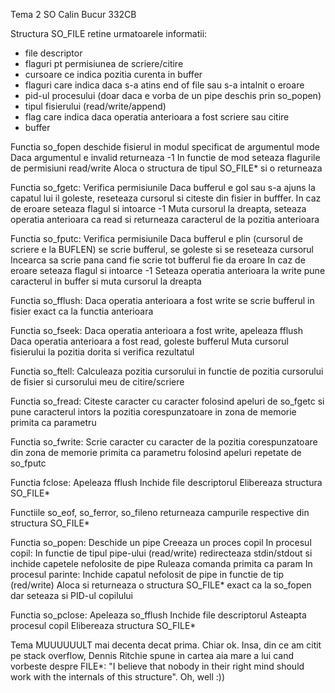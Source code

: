 Tema 2 SO
Calin Bucur
332CB

Structura SO_FILE retine urmatoarele informatii:
 - file descriptor
 - flaguri pt permisiunea de scriere/citire
 - cursoare ce indica pozitia curenta in buffer
 - flaguri care indica daca s-a atins end of file sau s-a intalnit o eroare
 - pid-ul procesului (doar daca e vorba de un pipe deschis prin so_popen)
 - tipul fisierului (read/write/append)
 - flag care indica daca operatia anterioara a fost scriere sau citire
 - buffer

Functia so_fopen deschide fisierul in modul specificat de argumentul mode
Daca argumentul e invalid returneaza -1
In functie de mod seteaza flagurile de permisiuni read/write
Aloca o structura de tipul SO_FILE* si o returneaza

Functia so_fgetc:
Verifica permisiunile
Daca bufferul e gol sau s-a ajuns la capatul lui il goleste, reseteaza cursorul si citeste din fisier in bufffer.
In caz de eroare seteaza flagul si intoarce -1
Muta cursorul la dreapta, seteaza operatia anterioara ca read si returneaza caracterul de la pozitia anterioara

Functia so_fputc:
Verifica permisiunile
Daca bufferul e plin (cursorul de scriere e la BUFLEN) se scrie bufferul, se goleste si se reseteaza cursorul
Incearca sa scrie pana cand fie scrie tot bufferul fie da eroare 
In caz de eroare seteaza flagul si intoarce -1
Seteaza operatia anterioara la write pune caracterul in buffer si muta cursorul la dreapta

Functia so_fflush:
Daca operatia anterioara a fost write se scrie bufferul in fisier exact ca la functia anterioara

Functia so_fseek:
Daca operatia anterioara a fost write, apeleaza fflush
Daca operatia anterioara a fost read, goleste bufferul
Muta cursorul fisierului la pozitia dorita si verifica rezultatul

Functia so_ftell:
Calculeaza pozitia cursorului in functie de pozitia cursorului de fisier si cursorului meu de citire/scriere

Functia so_fread:
Citeste caracter cu caracter folosind apeluri de so_fgetc si pune caracterul intors la pozitia corespunzatoare in zona de memorie primita ca parametru

Functia so_fwrite:
Scrie caracter cu caracter de la pozitia corespunzatoare din zona de memorie primita ca parametru folosind apeluri repetate de so_fputc

Functia fclose:
Apeleaza fflush
Inchide file descriptorul
Elibereaza structura SO_FILE*

Functiile so_eof, so_ferror, so_fileno returneaza campurile respective din structura SO_FILE*

Functia so_popen:
Deschide un pipe
Creeaza un proces copil
In procesul copil:
In functie de tipul pipe-ului (read/write) redirecteaza stdin/stdout si inchide capetele nefolosite de pipe
Ruleaza comanda primita ca param
In procesul parinte:
Inchide capatul nefolosit de pipe in functie de tip (red/write)
Aloca si returneaza o structura SO_FILE* exact ca la so_fopen dar seteaza si PID-ul copilului

Functia so_pclose:
Apeleaza so_fflush
Inchide file descriptorul
Asteapta procesul copil
Elibereaza structura SO_FILE*

Tema MUUUUUULT mai decenta decat prima. Chiar ok. Insa, din ce am citit pe stack overflow, Dennis Ritchie spune in cartea aia mare a lui cand vorbeste despre FILE*: "I believe that nobody in their right mind should work with the internals of this structure". Oh, well :))